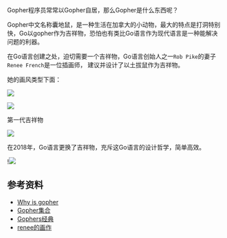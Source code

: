 Gopher程序员常常以Gopher自居，那么Gopher是什么东西呢？

Gopher中文名称囊地鼠，是一种生活在加拿大的小动物，最大的特点是打洞特别快，Go以gopher作为吉祥物，恐怕也有类比Go语言作为现代语言是一种能解决问题的利器。


在Go语言创建之处，迫切需要一个吉祥物，Go语言创始人之一`Rob Pike`的妻子`Renee French`是一位插画师， 建议并设计了以土拔鼠作为吉祥物。

她的画风类型下面：

![](https://upload-images.jianshu.io/upload_images/3462294-3f2d9879b930f676.jpg)

![](https://upload-images.jianshu.io/upload_images/3462294-d362f86c77152a7e.jpg)


第一代吉祥物

![](https://upload-images.jianshu.io/upload_images/3462294-882a2d694e522197.jpg)


在2018年，Go语言更换了吉祥物，充斥这Go语言的设计哲学，简单高效。

!![](https://upload.wikimedia.org/wikipedia/commons/thumb/2/23/Go_Logo_Aqua.svg/440px-Go_Logo_Aqua.svg.png)


## 参考资料

- [Why is gopher](http://www.songjiayang.com/posts/why-is-gopher)
- [Gopher集合](https://github.com/golang/go/wiki/Gopher)
- [Gophers经典](https://github.com/egonelbre/gophers)
- [renee的画作](http://reneefrench.blogspot.com/)